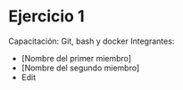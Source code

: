 # Ejercicio 1
Capacitación: Git, bash y docker
Integrantes:
- [Nombre del primer miembro]
- [Nombre del segundo miembro]
- Edit
